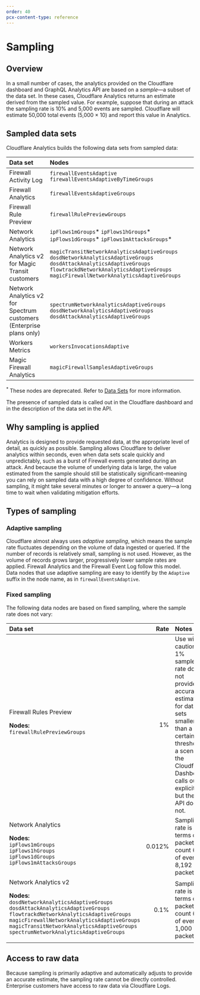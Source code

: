 ```yaml
---
order: 40
pcx-content-type: reference
---
```


# Sampling

## Overview

In a small number of cases, the analytics provided on the Cloudflare dashboard and GraphQL Analytics API are based on a _sample_—a subset of the data set. In these cases, Cloudflare Analytics returns an estimate derived from the sampled value. For example, suppose that during an attack the sampling rate is 10% and 5,000 events are sampled. Cloudflare will estimate 50,000 total events (5,000 × 10) and report this value in Analytics.

## Sampled data sets

Cloudflare Analytics builds the following data sets from sampled data:

<TableWrap>

| Data set                  | Nodes                                                                              |
| :-------------------------| :--------------------------------------------------------------------------------- |
| Firewall Activity Log     | `firewallEventsAdaptive` `firewallEventsAdaptiveByTimeGroups`                      |
| Firewall Analytics        | `firewallEventsAdaptiveGroups`                                                     |
| Firewall Rule Preview     | `firewallRulePreviewGroups`                                                        |
| Network Analytics         | `ipFlows1mGroups`* `ipFlows1hGroups`* `ipFlows1dGroups`* `ipFlows1mAttacksGroups`* |
| Network Analytics v2 for Magic Transit customers | `magicTransitNetworkAnalyticsAdaptiveGroups` `dosdNetworkAnalyticsAdaptiveGroups` `dosdAttackAnalyticsAdaptiveGroups` `flowtrackdNetworkAnalyticsAdaptiveGroups` `magicFirewallNetworkAnalyticsAdaptiveGroups` |
| Network Analytics v2 for Spectrum customers (Enterprise plans only) | `spectrumNetworkAnalyticsAdaptiveGroups` `dosdNetworkAnalyticsAdaptiveGroups` `dosdAttackAnalyticsAdaptiveGroups` |
| Workers Metrics           | `workersInvocationsAdaptive`                                                       |
| Magic Firewall Analytics  | `magicFirewallSamplesAdaptiveGroups`                                               |

</TableWrap>

<sup>*</sup> These nodes are deprecated. Refer to <a href="/graphql-api/features/data-sets#deprecated-data-nodes">Data Sets</a> for more information.

The presence of sampled data is called out in the Cloudflare dashboard and in the description of the data set in the API.

## Why sampling is applied

Analytics is designed to provide requested data, at the appropriate level of detail, as quickly as possible. Sampling allows Cloudflare to deliver analytics within seconds, even when data sets scale quickly and unpredictably, such as a burst of Firewall events generated during an attack. And because the volume of underlying data is large, the value estimated from the sample should still be statistically significant–meaning you can rely on sampled data with a high degree of confidence. Without sampling, it might take several minutes or longer to answer a query—a long time to wait when validating mitigation efforts.

## Types of sampling

### Adaptive sampling

Cloudflare almost always uses _adaptive sampling_, which means the sample rate fluctuates depending on the volume of data ingested or queried. If the number of records is relatively small, sampling is not used. However, as the volume of records grows larger, progressively lower sample rates are applied. Firewall Analytics and the Firewall Event Log follow this model. Data nodes that use adaptive sampling are easy to identify by the `Adaptive` suffix in the node name, as in `firewallEventsAdaptive`.

### Fixed sampling

The following data nodes are based on fixed sampling, where the sample rate does not vary:

<TableWrap>

| Data set | Rate | Notes |
| :------- | ---: | :---- |
| Firewall Rules Preview<br /><p><b>Nodes:</b><br />`firewallRulePreviewGroups`</p> | 1% | Use with caution. A 1% sample rate does not provide accurate estimates for data sets smaller than a certain threshold, a scenario the Cloudflare Dashboard calls out explicitly but the API does not. |
| Network Analytics<br /><p><b>Nodes:</b><br />`ipFlows1mGroups`<br />`ipFlows1hGroups`<br />`ipFlows1dGroups`<br />`ipFlows1mAttacksGroups`</p> | 0.012% | Sampling rate is in terms of packet count (1 of every 8,192 packets). |
| Network Analytics v2<br /><p><b>Nodes:</b><br />`dosdNetworkAnalyticsAdaptiveGroups`<br />`dosdAttackAnalyticsAdaptiveGroups`<br />`flowtrackdNetworkAnalyticsAdaptiveGroups`<br />`magicFirewallNetworkAnalyticsAdaptiveGroups`<br />`magicTransitNetworkAnalyticsAdaptiveGroups`<br />`spectrumNetworkAnalyticsAdaptiveGroups`</p> | 0.1% | Sampling rate is in terms of packet count (1 of every 1,000 packets). |

</TableWrap>

## Access to raw data

Because sampling is primarily adaptive and automatically adjusts to provide an accurate estimate, the sampling rate cannot be directly controlled. Enterprise customers have access to raw data via Cloudflare Logs.
